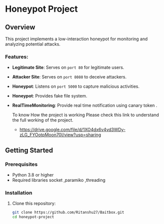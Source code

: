 # Honeypot Project

## Overview
This project implements a low-interaction honeypot for monitoring and analyzing potential attacks. 

### Features:
- **Legitimate Site**: Serves on `port 80` for legitimate users.
- **Attacker Site**: Serves on `port 8080` to deceive attackers.
- **Honeypot**: Listens on `port 5000` to capture malicious activities.
- **Honeypot**: Provides fake file system.
- **RealTimeMonitoring**: Provide real time notification using canary token .

  To know How the project is working Please check this link to understand the full working of the project.
  -  https://drive.google.com/file/d/1XO4dx6v4vd3WDy-zLG_FYOotpMoon70I/view?usp=sharing

## Getting Started

### Prerequisites
- Python 3.8 or higher
- Required libraries socket ,paramiko ,threading

### Installation
1. Clone this repository:
   ```bash
   git clone https://github.com/Ritanshu27/Baitbox.git
   cd honeypot-project

